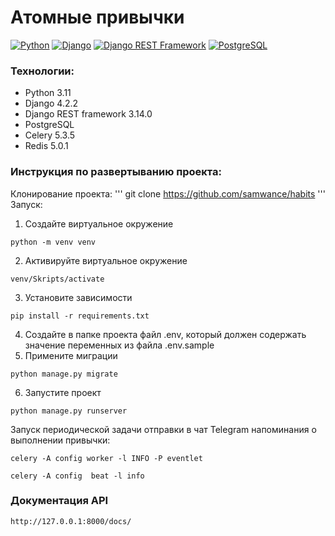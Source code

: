 # Атомные привычки

[![Python](https://img.shields.io/badge/-Python-464646?style=flat-square&logo=Python)](https://www.python.org/)
[![Django](https://img.shields.io/badge/-Django-464646?style=flat-square&logo=Django)](https://www.djangoproject.com/)
[![Django REST Framework](https://img.shields.io/badge/-Django%20REST%20Framework-464646?style=flat-square&logo=Django%20REST%20Framework)](https://www.django-rest-framework.org/)
[![PostgreSQL](https://img.shields.io/badge/-PostgreSQL-464646?style=flat-square&logo=PostgreSQL)](https://www.postgresql.org/)

### Технологии:
- Python 3.11
- Django 4.2.2
- Django REST framework 3.14.0
- PostgreSQL
- Celery 5.3.5
- Redis 5.0.1

### Инструкция по развертыванию проекта:

Клонирование проекта:
'''
git clone https://github.com/samwance/habits
'''
Запуск:
1. Создайте виртуальное окружение
```
python -m venv venv
```
2. Активируйте виртуальное окружение
```
venv/Skripts/activate
```
3. Установите зависимости
```
pip install -r requirements.txt
```
4. Создайте в папке проекта файл .env, который должен содержать значение переменных из файла .env.sample
5. Примените миграции
```
python manage.py migrate
```
6. Запустите проект
```
python manage.py runserver
```
Запуск периодической задачи отправки в чат Telegram напоминания о выполнении привычки: 
```
celery -A config worker -l INFO -P eventlet  
```
```
celery -A config  beat -l info 
```
### Документация API
```
http://127.0.0.1:8000/docs/
```